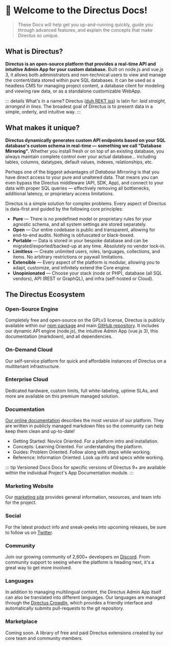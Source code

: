 # 🐰 Welcome to the Directus Docs!

> These Docs will help get you up-and-running quickly, guide you through advanced features, and
> explain the concepts that make Directus so unique.

## What is Directus?

**Directus is an open-source platform that provides a real-time API and intuitive Admin App for your
custom database.** Built on node.js and vue.js 3, it allows both administrators and non-technical
users to view and manage the content/data stored within pure SQL databases. It can be used as a
headless CMS for managing project content, a database client for modeling and viewing raw data, or
as a standalone customizable WebApp.

<!-- prettier-ignore-start -->
::: details What's in a name?
Directus ([duh REKT iss](http://audio.pronouncekiwi.com/Salli/Directus)) is latin for: _laid straight,
arranged in lines_. The broadest goal of Directus is to present data in a simple, orderly, and
intuitive way.
:::
<!-- prettier-ignore-end -->

## What makes it unique?

**Directus dynamically generates custom API endpoints based on your SQL database's custom schema in
real-time — something we call "Database Mirroring".** Whether you install fresh or on top of an
existing database, you always maintain complete control over your actual database... including
tables, columns, datatypes, default values, indexes, relationships, etc.

Perhaps one of the biggest advantages of _Database Mirroring_ is that you have direct access to your
pure and unaltered data. That means you can even bypass the Directus middleware (API, SDK, App), and
connect to your data with proper SQL queries — effectively removing all bottlenecks, additional
latency, or proprietary access limitations.

Directus is a simple solution for complex problems. Every aspect of Directus is data-first and
guided by the following core principles:

-   **Pure** — There is no predefined model or proprietary rules for your agnostic schema, and all
    system settings are stored separately.
-   **Open** — Our entire codebase is public and transparent, allowing for end-to-end audits.
    Nothing is obfuscated or black-boxed.
-   **Portable** — Data is stored in your bespoke database and can be migrated/exported/backed-up at
    any time. Absolutely no vendor lock-in.
-   **Limitless** — Create unlimited users, roles, languages, collections, and items. No arbitrary
    restrictions or paywall limitations.
-   **Extensible** — Every aspect of the platform is modular, allowing you to adapt, customize, and
    infinitely extend the Core engine.
-   **Unopinionated** — Choose your stack (node or PHP), database (all SQL vendors), API (REST or
    GraphQL), and infra (self-hosted or Cloud).

## The Directus Ecosystem

### Open-Source Engine

Completely free and open-source on the GPLv3 license, Directus is publicly available within our
[npm package](https://www.npmjs.com/package/directus) and main
[GitHub repository](https://github.com/directus/directus). It includes our dynamic API engine
(node.js), the intuitive Admin App (vue.js 3), this documentation (markdown), and all dependencies.

### On-Demand Cloud

Our self-service platform for quick and affordable instances of Directus on a multitenant
infrastructure.

### Enterprise Cloud

Dedicated hardware, custom limits, full white-labeling, uptime SLAs, and more are available on this
premium managed solution.

### Documentation

[Our online documentation](https://docs.directus.io) describes the most version of our platform.
They are written in publicly managed markdown files so the community can help keep them clean and
up-to-date!

-   Getting Started: Novice Oriented. For a platform intro and installation.
-   Concepts: Learning Oriented. For understanding the platform.
-   Guides: Problem Oriented. Follow along with steps while working.
-   Reference: Information Oriented. Look up info and specs while working.

::: tip Versioned Docs Docs for specific versions of Directus 9+ are available within the individual
Project's App Documentation module. :::

<!-- ### Online Demo

[Our online demo](https://demo.directus.io) (`admin@example.com` + `password`) is a quick way to try things out in an isolated sandbox. This entire instance resets each hour.

### System Status

The [Status Page](https://status.directus.io) provides up-to-date information on our various systems, including current and historical incident details and our 30-day uptime percentage.

-->

### Marketing Website

Our [marketing site](https://directus.io) provides general information, resources, and team info for
the project.

### Social

For the latest product info and sneak-peeks into upcoming releases, be sure to follow us on
[Twitter](https://twitter.com/directus).

### Community

Join our growing community of 2,600+ developers on [Discord](https://directus.chat). From community
support to seeing where the platform is heading next, it's a great way to get more involved.

### Languages

In addition to managing multilingual content, the Directus Admin App itself can also be translated
into different languages. Our languages are managed through the
[Directus CrowdIn](https://locales.directus.io/), which provides a friendly interface and
automatically submits pull-requests to the git repository.

### Marketplace

Coming soon. A library of free and paid Directus extensions created by our core team and community
members.
